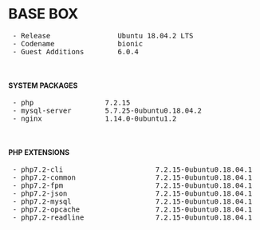 # BASE BOX #
<pre>
 - Release                Ubuntu 18.04.2 LTS
 - Codename               bionic
 - Guest Additions        6.0.4
</pre>
<br>


#### SYSTEM PACKAGES ####
<pre>
 - php                 7.2.15
 - mysql-server        5.7.25-0ubuntu0.18.04.2
 - nginx               1.14.0-0ubuntu1.2
</pre>
<br>


#### PHP EXTENSIONS ####
<pre>
 - php7.2-cli                      7.2.15-0ubuntu0.18.04.1
 - php7.2-common                   7.2.15-0ubuntu0.18.04.1
 - php7.2-fpm                      7.2.15-0ubuntu0.18.04.1
 - php7.2-json                     7.2.15-0ubuntu0.18.04.1
 - php7.2-mysql                    7.2.15-0ubuntu0.18.04.1
 - php7.2-opcache                  7.2.15-0ubuntu0.18.04.1
 - php7.2-readline                 7.2.15-0ubuntu0.18.04.1
</pre>
<br>


